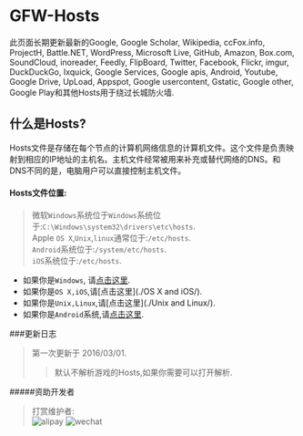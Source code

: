 # GFW-Hosts
此页面长期更新最新的Google, Google Scholar, Wikipedia, ccFox.info, ProjectH, Battle.NET, WordPress, Microsoft Live, GitHub, Amazon, Box.com, SoundCloud, inoreader, Feedly, FlipBoard, Twitter, Facebook, Flickr, imgur, DuckDuckGo, Ixquick, Google Services, Google apis, Android, Youtube, Google Drive, UpLoad, Appspot, Google usercontent, Gstatic, Google other, Google Play和其他Hosts用于绕过长城防火墙.
## 什么是Hosts?
Hosts文件是存储在每个节点的计算机网络信息的计算机文件。这个文件是负责映射到相应的IP地址的主机名。主机文件经常被用来补充或替代网络的DNS。和DNS不同的是，电脑用户可以直接控制主机文件。
#### Hosts文件位置:
 >微软`Windows`系统位于`Windows`系统位于:`C:\Windows\system32\drivers\etc\hosts`.<br>
 >Apple `OS X`,`Unix`,`linux`通常位于:`/etc/hosts`.<br>
 >`Android`系统位于:`/system/etc/hosts`.<br>
 >`iOS`系统位于:`/etc/hosts`.<br>
 
 * 如果你是`Windows`, 请[点击这里](./Windows/).
 * 如果你是`OS X,iOS`,请[点击这里](./OS X and iOS/).
 * 如果你是`Unix,Linux`,请[点击这里](./Unix and Linux/).
 * 如果你是`Android`系统,请[点击这里](./Android/).

###更新日志
>第一次更新于 2016/03/01.
>>默认不解析游戏的Hosts,如果你需要可以打开解析.
>>
 
#####资助开发者
>打赏维护者:<br>
![alipay](http://images.devsoft.cn/alipay.png "用支付宝支付")
![wechat](http://images.devsoft.cn/wechat.png "用微信支付")

